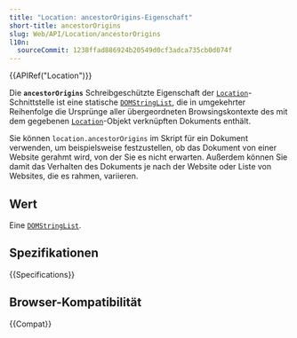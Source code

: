 ```yaml
---
title: "Location: ancestorOrigins-Eigenschaft"
short-title: ancestorOrigins
slug: Web/API/Location/ancestorOrigins
l10n:
  sourceCommit: 1238ffad886924b20549d0cf3adca735cb0d074f
---
```


{{APIRef("Location")}}

Die **`ancestorOrigins`** Schreibgeschützte Eigenschaft der [`Location`](/de/docs/Web/API/Location)-Schnittstelle ist eine statische
[`DOMStringList`](/de/docs/Web/API/DOMStringList), die in umgekehrter Reihenfolge die Ursprünge aller übergeordneten
Browsingskontexte des mit dem gegebenen [`Location`](/de/docs/Web/API/Location)-Objekt verknüpften Dokuments enthält.

Sie können `location.ancestorOrigins` im Skript für ein Dokument verwenden, um
beispielsweise festzustellen, ob das Dokument von einer Website gerahmt wird, von der Sie es nicht
erwarten. Außerdem können Sie damit das Verhalten des Dokuments je nach der Website oder Liste von Websites, die es rahmen, variieren.

## Wert

Eine [`DOMStringList`](/de/docs/Web/API/DOMStringList).

## Spezifikationen

{{Specifications}}

## Browser-Kompatibilität

{{Compat}}
